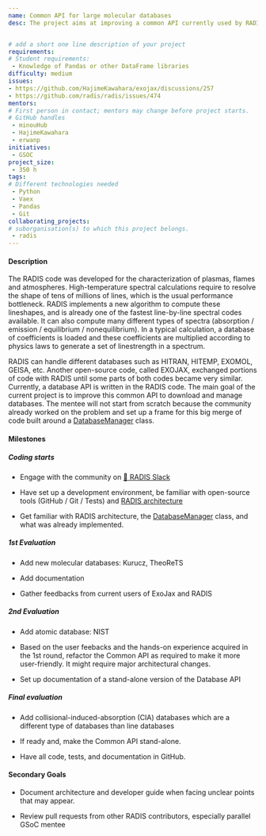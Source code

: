```yaml
---
name: Common API for large molecular databases
desc: The project aims at improving a common API currently used by RADIS and Exojax to retrieve large spectroscopy databases, by adding new databases, making it more user-friendly, and eventually stand-alone.


# add a short one line description of your project
requirements:
# Student requirements:
 - Knowledge of Pandas or other DataFrame libraries
difficulty: medium
issues:
- https://github.com/HajimeKawahara/exojax/discussions/257
- https://github.com/radis/radis/issues/474
mentors:
# First person in contact; mentors may change before project starts.
# GitHub handles
 - minouHub
 - HajimeKawahara
 - erwanp
initiatives:
 - GSOC
project_size:
 - 350 h
tags:
# Different technologies needed
 - Python
 - Vaex
 - Pandas
 - Git
collaborating_projects:
# suborganisation(s) to which this project belongs.
 - radis
---
```



#### Description

  
The RADIS code was developed for the characterization of plasmas, flames and atmospheres. High-temperature spectral calculations require to resolve the shape of tens of millions of lines, which is the usual performance bottleneck. RADIS implements a new algorithm to compute these lineshapes, and is already one of the fastest line-by-line spectral codes available. It can also compute many different types of spectra (absorption / emission / equilibrium / nonequilibrium). In a typical calculation, a database of coefficients is loaded and these coefficients are multiplied according to physics laws to generate a set of linestrength in a spectrum.

RADIS can handle different databases such as HITRAN, HITEMP, EXOMOL, GEISA, etc. Another open-source code, called EXOJAX, exchanged portions of code with RADIS until some parts of both codes became very similar. Currently, a database API is written in the RADIS code. The main goal of the current project is to improve this common API to download and manage databases. The mentee will not start from scratch because the community already worked on the problem and set up a frame for this big merge of code built around a [DatabaseManager](https://github.com/radis/radis/blob/develop/radis/api/dbmanager.py#L51) class.


#### Milestones

##### Coding starts

* Engage with the community on [💬 RADIS Slack](https://github.com/radis/slack-invite)

* Have set up a development environment, be familiar with open-source tools (GitHub / Git / Tests) and [RADIS architecture](https://radis.readthedocs.io/en/latest/dev/developer.html#architecture)

* Get familiar with RADIS architecture, the [DatabaseManager](https://github.com/radis/radis/blob/develop/radis/api/dbmanager.py#L51) class, and what was already implemented.

##### 1st Evaluation

* Add new molecular databases: Kurucz, TheoReTS

* Add documentation 

* Gather feedbacks from current users of ExoJax and RADIS 


##### 2nd Evaluation

* Add atomic database: NIST

* Based on the user feebacks and the hands-on experience acquired in the 1st round, refactor the Common API as required to make it more user-friendly. It might require major architectural changes.

* Set up documentation of a stand-alone version of the Database API

##### Final evaluation

* Add collisional-induced-absorption (CIA) databases which are a different type of databases than line databases 

* If ready and, make the Common API stand-alone.

* Have all code, tests, and documentation in GitHub.


#### Secondary Goals

* Document architecture and developer guide when facing unclear points that may appear.

* Review pull requests from other RADIS contributors, especially parallel GSoC mentee